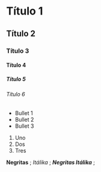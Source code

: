 # Título 1
## Título 2
### Título 3
#### Título 4
##### Título 5
###### Título 6

* Bullet 1
* Bullet 2
* Bullet 3

1. Uno
2. Dos
3. Tres

**Negritas** ;
_Itálika_ ;
***Negritas Itálika*** ;
